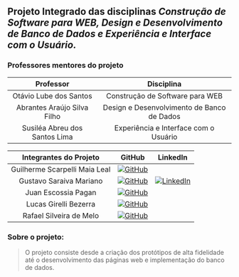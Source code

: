 ## Projeto Integrado das disciplinas ***Construção de Software para WEB, Design e Desenvolvimento de Banco de Dados e Experiência e Interface com o Usuário.***

### Professores mentores do projeto

Professor   | Disciplina
:---------: | :------:
Otávio Lube dos Santos | Construção de Software para WEB
Abrantes Araújo Silva Filho | Design e Desenvolvimento de Banco de Dados
Susiléa Abreu dos Santos Lima  | Experiência e Interface com o Usuário

Integrantes do Projeto | GitHub | LinkedIn
:-----------------------:| :--------------: | :------------:
Guilherme Scarpelli Maia Leal | [![GitHub](https://img.shields.io/badge/github-black?style=for-the-badge&logo=github)](https://github.com/guisml) |
Gustavo Saraiva Mariano | [![GitHub](https://img.shields.io/badge/github-black?style=for-the-badge&logo=github)](https://github.com/saraivagustavo) | [![LinkedIn](https://img.shields.io/badge/linkedin-black?style=for-the-badge&logo=linkedin)](https://www.linkedin.com/in/gustavo-saraiva-222386235/)
Juan Escossia Pagan | [![GitHub](https://img.shields.io/badge/github-black?style=for-the-badge&logo=github)](https://github.com/saraivagustavo) |
Lucas Girelli Bezerra | [![GitHub](https://img.shields.io/badge/github-black?style=for-the-badge&logo=github)](https://github.com/saraivagustavo) |
Rafael Silveira de Melo | [![GitHub](https://img.shields.io/badge/github-black?style=for-the-badge&logo=github)](https://github.com/porousbunion8) | 

### Sobre o projeto:
> O projeto consiste desde a criação dos protótipos de alta fidelidade até o desenvolvimento das páginas web e implementação do banco de dados.
